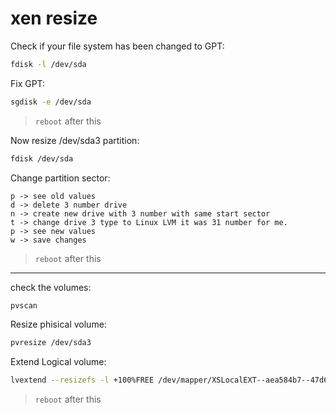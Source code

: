 # xen resize

Check if your file system has been changed to GPT:
```bash
fdisk -l /dev/sda
```

Fix GPT:
```bash
sgdisk -e /dev/sda
```
> `reboot` after this

Now resize /dev/sda3 partition:
```bash
fdisk /dev/sda
```

Change partition sector:
```
p -> see old values
d -> delete 3 number drive
n -> create new drive with 3 number with same start sector
t -> change drive 3 type to Linux LVM it was 31 number for me.
p -> see new values
w -> save changes
```
> `reboot` after this

---

check the volumes:
```bash
pvscan
```

Resize phisical volume:
```bash
pvresize /dev/sda3
```

Extend Logical volume:
```bash
lvextend --resizefs -l +100%FREE /dev/mapper/XSLocalEXT--aea584b7--47d6--bdad--231a--36de30397c76-aea584b7--47d6--bdad--231a--36de30397c76
```
> `reboot` after this

